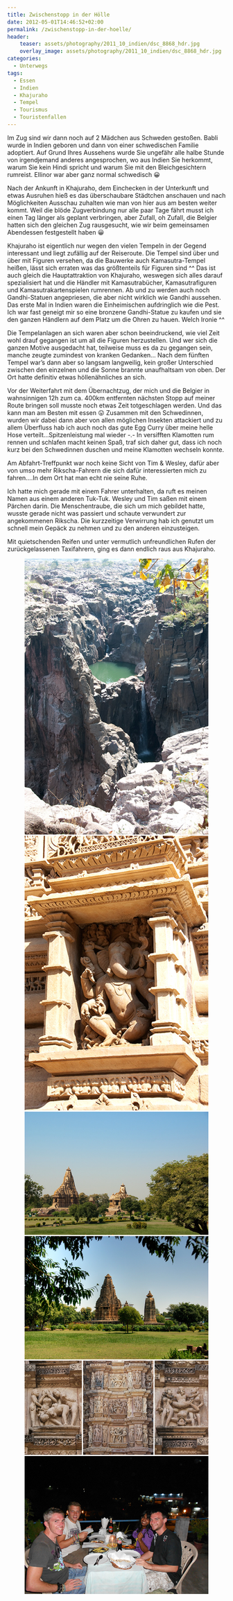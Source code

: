 ```yaml
---
title: Zwischenstopp in der Hölle
date: 2012-05-01T14:46:52+02:00
permalink: /zwischenstopp-in-der-hoelle/
header:
    teaser: assets/photography/2011_10_indien/dsc_8868_hdr.jpg
    overlay_image: assets/photography/2011_10_indien/dsc_8868_hdr.jpg
categories:
  - Unterwegs
tags:
  - Essen
  - Indien
  - Khajuraho
  - Tempel
  - Tourismus
  - Touristenfallen
---
```


Im Zug sind wir dann noch auf 2 Mädchen aus Schweden gestoßen. Babli wurde in Indien geboren und dann von einer schwedischen Familie adoptiert. 
Auf Grund Ihres Aussehens wurde Sie ungefähr alle halbe Stunde von irgendjemand anderes angesprochen, wo aus Indien Sie herkommt, warum Sie kein Hindi spricht und warum Sie mit den Bleichgesichtern rumreist. Ellinor war aber ganz normal schwedisch 😀

Nach der Ankunft in Khajuraho, dem Einchecken in der Unterkunft und etwas Ausruhen hieß es das überschaubare Städtchen 
anschauen und nach Möglichkeiten Ausschau zuhalten wie man von hier aus am besten weiter kommt. 
Weil die blöde Zugverbindung nur alle paar Tage fährt musst ich einen Tag länger als geplant verbringen, aber Zufall, oh Zufall, 
die Belgier hatten sich den gleichen Zug rausgesucht, wie wir beim gemeinsamen Abendessen festgestellt haben 😀

Khajuraho ist eigentlich nur wegen den vielen Tempeln in der Gegend interessant und liegt zufällig auf der Reiseroute. 
Die Tempel sind über und über mit Figuren versehen, da die Bauwerke auch Kamasutra-Tempel heißen, 
lässt sich erraten was das größtenteils für Figuren sind ^^ Das ist auch gleich die Hauptattraktion von Khajuraho, 
weswegen sich alles darauf spezialisiert hat und die Händler mit Kamasutrabücher, Kamasutrafiguren und Kamasutrakartenspielen rumrennen. 
Ab und zu werden auch noch Gandhi-Statuen angepriesen, die aber nicht wirklich wie Gandhi aussehen. 
Das erste Mal in Indien waren die Einheimischen aufdringlich wie die Pest. Ich war fast geneigt mir so eine 
bronzene Gandhi-Statue zu kaufen und sie den ganzen Händlern auf dem Platz um die Ohren zu hauen. Welch Ironie ^^

Die Tempelanlagen an sich waren aber schon beeindruckend, wie viel Zeit wohl drauf gegangen ist um all die Figuren herzustellen. 
Und wer sich die ganzen Motive ausgedacht hat, teilweise muss es da zu gegangen sein, manche zeugte zumindest von kranken Gedanken…
Nach dem fünften Tempel war’s dann aber so langsam langweilig, kein großer Unterschied zwischen den einzelnen und die Sonne brannte unaufhaltsam von oben. 
Der Ort hatte definitiv etwas höllenähnliches an sich.

Vor der Weiterfahrt mit dem Übernachtzug, der mich und die Belgier in wahnsinnigen 12h zum ca. 400km entfernten 
nächsten Stopp auf meiner Route bringen soll musste noch etwas Zeit totgeschlagen werden. Und das kann man am Besten mit essen 😛 
Zusammen mit den Schwedinnen, wurden wir dabei dann aber von allen möglichen Insekten attackiert und zu allem Überfluss 
hab ich auch noch das gute Egg Curry über meine helle Hose verteilt…Spitzenleistung mal wieder -.- 
In versifften Klamotten rum rennen und schlafen macht keinen Spaß, traf sich daher gut, dass ich noch kurz bei den Schwedinnen duschen 
und meine Klamotten wechseln konnte.

Am Abfahrt-Treffpunkt war noch keine Sicht von Tim & Wesley, dafür aber von umso mehr Rikscha-Fahrern die sich dafür 
interessierten mich zu fahren….In dem Ort hat man echt nie seine Ruhe.

Ich hatte mich gerade mit einem Fahrer unterhalten, da ruft es meinen Namen aus einem anderen Tuk-Tuk. 
Wesley und Tim saßen mit einem Pärchen darin. Die Menschentraube, die sich um mich gebildet hatte, 
wusste gerade nicht was passiert und schaute verwundert zur angekommenen Rikscha. 
Die kurzzeitige Verwirrung hab ich genutzt um schnell mein Gepäck zu nehmen und zu den anderen einzusteigen.

Mit quietschenden Reifen und unter vermutlich unfreundlichen Rufen der zurückgelassenen Taxifahrern, ging es dann endlich raus aus Khajuraho.

<figure class="half">
    <a href="/assets/photography/2011_10_indien/dsc_8752.jpg"><img src="/assets/photography/2011_10_indien/dsc_8752.jpg"></a>
    <a href="/assets/photography/2011_10_indien/dsc_8799.jpg"><img src="/assets/photography/2011_10_indien/dsc_8799.jpg"></a>
    <a href="/assets/photography/2011_10_indien/dsc_8829.jpg"><img src="/assets/photography/2011_10_indien/dsc_8829.jpg"></a>
    <a href="/assets/photography/2011_10_indien/dsc_8868_hdr.jpg"><img src="/assets/photography/2011_10_indien/dsc_8868_hdr.jpg"></a>
    <a href="/assets/photography/2011_10_indien/dsc_8821-8822-8837.jpg"><img src="/assets/photography/2011_10_indien/dsc_8821-8822-8837.jpg"></a>
    <a href="/assets/photography/2011_10_indien/dscn0097.jpg"><img src="/assets/photography/2011_10_indien/dscn0097.jpg"></a>
</figure>

